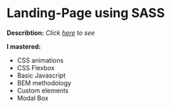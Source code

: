 # Landing-Page using SASS 

**Describtion:** *Click [here](https://zhenshenzarukina.github.io/Landing-Page-SASS/) to see*

**I mastered:**
*  CSS animations
*  CSS Flexbox
*  Basic Javascript
*  BEM methodology
*  Сustom elements
*  Modal Box
